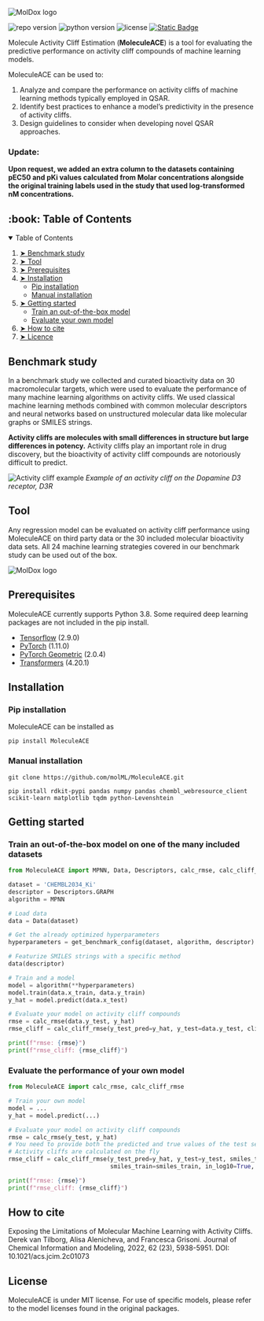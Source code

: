 ![MolDox logo](img/MoleculeACE.png?raw=true "Title")

![repo version](https://img.shields.io/badge/Version-v.%203.0.1-green)
![python version](https://img.shields.io/badge/python-v.3.8-blue)
![license](https://img.shields.io/badge/license-MIT-orange)
[![Static Badge](https://img.shields.io/badge/Paper-10.1021/acs.jcim.2c01073-sqb5c)](https://doi.org/10.1021/acs.jcim.2c01073)

Molecule Activity Cliff Estimation (**MoleculeACE**) is a tool for evaluating the predictive performance on activity cliff compounds of machine learning models. 

MoleculeACE can be used to:
1) Analyze and compare the performance on activity cliffs of machine learning methods typically employed in 
QSAR.
2) Identify best practices to enhance a model’s predictivity in the presence of activity cliffs.
3) Design guidelines to consider when developing novel QSAR approaches. 


<h3> Update: </h3> 

**Upon request, we added an extra column to the datasets containing pEC50 and pKi values calculated from Molar concentrations alongside the original training labels used in the study that used log-transformed nM concentrations.**


<!-- TABLE OF CONTENTS -->
<h2 id="table-of-contents"> :book: Table of Contents</h2>


<details open="open">
  <summary>Table of Contents</summary>
  <ol>
    <li><a href="#Benchmark study"> ➤ Benchmark study</a></li>
    <li><a href="#Tool"> ➤ Tool</a></li>
    <li><a href="#Prerequisites"> ➤ Prerequisites</a></li>
    <li>
          <a href="#Installation"> ➤ Installation</a>
          <ul>
            <li><a href="#Pip-installation">Pip installation</a></li>
            <li><a href="#Manual-installation">Manual installation</a></li>
          </ul>
    </li>
    <li>
          <a href="#Getting-started"> ➤ Getting started</a>
          <ul>
            <li><a href="#train-model">Train an out-of-the-box model</a></li>
            <li><a href="#eval-own-model">Evaluate your own model</a></li>
          </ul>
    </li>
    <li><a href="#How-to-cite"> ➤ How to cite</a></li>
    <li><a href="#License"> ➤ Licence</a></li>
  </ol>
</details>




<!-- Benchmark study-->
<h2 id="benchmark-study">Benchmark study</h2>


In a benchmark study we collected and curated bioactivity data on 30 macromolecular targets, which were used to evaluate 
the performance of many machine learning algorithms on activity cliffs. We used classical machine learning methods
combined with common molecular descriptors and neural networks based on unstructured molecular data like molecular 
graphs or SMILES strings.

**Activity cliffs are molecules with small differences in structure but large differences in potency.** Activity cliffs
play an important role in drug discovery, but the bioactivity of activity cliff compounds are notoriously difficult to 
predict. 

![Activity cliff example](img/cliff_example.png?raw=true "activity_cliff_example")
*Example of an activity cliff on the Dopamine D3 receptor, D3R*

<!-- Tool-->
<h2 id="Tool">Tool</h2>


Any regression model can be evaluated on activity cliff performance using MoleculeACE on third party data or the 30
included molecular bioactivity data sets. All 24 machine learning strategies covered in our benchmark study can be used 
out of the box.

![MolDox logo](img/moleculeACE_example.png?raw=true "activity_cliff_example")


<!-- Prerequisites-->
<h2 id="Prerequisites">Prerequisites</h2>

MoleculeACE currently supports Python 3.8. Some required deep learning packages are not included in the pip install. 
- [Tensorflow](https://www.tensorflow.org/) (2.9.0)
- [PyTorch](https://pytorch.org/) (1.11.0)
- [PyTorch Geometric](https://pytorch-geometric.readthedocs.io/en/latest/) (2.0.4)
- [Transformers](https://huggingface.co/docs/transformers/installation) (4.20.1)

<!-- Installation-->
<h2 id="Installation">Installation</h2>

<h3 id="Pip-installation"> Pip installation</h3>
MoleculeACE can be installed as

```pip install MoleculeACE```

<h3 id="Manual-installation"> Manual installation</h3>

```git clone https://github.com/molML/MoleculeACE.git```

```
pip install rdkit-pypi pandas numpy pandas chembl_webresource_client scikit-learn matplotlib tqdm python-Levenshtein
```

<!-- Getting started-->
<h2 id="Getting-started">Getting started</h2>

<h3 id="train-model"> Train an out-of-the-box model on one of the many included datasets</h3>

```python
from MoleculeACE import MPNN, Data, Descriptors, calc_rmse, calc_cliff_rmse, get_benchmark_config

dataset = 'CHEMBL2034_Ki'
descriptor = Descriptors.GRAPH
algorithm = MPNN

# Load data
data = Data(dataset)

# Get the already optimized hyperparameters
hyperparameters = get_benchmark_config(dataset, algorithm, descriptor)

# Featurize SMILES strings with a specific method
data(descriptor)

# Train and a model
model = algorithm(**hyperparameters)
model.train(data.x_train, data.y_train)
y_hat = model.predict(data.x_test)

# Evaluate your model on activity cliff compounds
rmse = calc_rmse(data.y_test, y_hat)
rmse_cliff = calc_cliff_rmse(y_test_pred=y_hat, y_test=data.y_test, cliff_mols_test=data.cliff_mols_test)

print(f"rmse: {rmse}")
print(f"rmse_cliff: {rmse_cliff}")
```

<h3 id="eval-own-model"> Evaluate the performance of your own model</h3>

```python
from MoleculeACE import calc_rmse, calc_cliff_rmse

# Train your own model
model = ...
y_hat = model.predict(...)

# Evaluate your model on activity cliff compounds
rmse = calc_rmse(y_test, y_hat)
# You need to provide both the predicted and true values of the test set + train labels + the train and test molecules
# Activity cliffs are calculated on the fly
rmse_cliff = calc_cliff_rmse(y_test_pred=y_hat, y_test=y_test, smiles_test=smiles_test, y_train=y_train, 
                             smiles_train=smiles_train, in_log10=True, similarity=0.9, potency_fold=10)

print(f"rmse: {rmse}")
print(f"rmse_cliff: {rmse_cliff}")
```

<!-- How to cite-->
<h2 id="How-to-cite">How to cite</h2>

Exposing the Limitations of Molecular Machine Learning with Activity Cliffs. Derek van Tilborg, Alisa Alenicheva, and Francesca Grisoni.
Journal of Chemical Information and Modeling, 2022, 62 (23), 5938-5951.
DOI: 10.1021/acs.jcim.2c01073   


<!-- License-->
<h2 id="License">License</h2>

MoleculeACE is under MIT license. For use of specific models, please refer to the model licenses found in the original 
packages.
